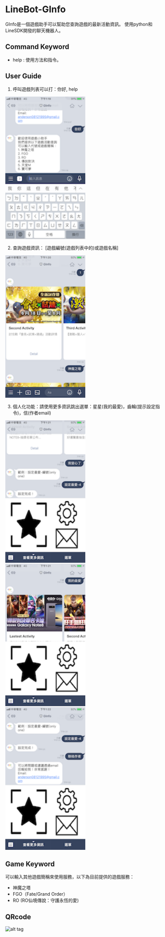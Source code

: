 # LineBot-GInfo

GInfo是一個遊戲助手可以幫助您查詢遊戲的最新活動資訊。
使用python和LineSDK開發的聊天機器人。

## Command Keyword

* help : 使用方法和指令。

## User Guide

1. 呼叫遊戲列表可以打：你好, help

<img src="./imgs/1.PNG" width="50%" height="50%">

2. 查詢遊戲資訊： [遊戲編號(遊戲列表中的)或遊戲名稱]

<img src="./imgs/2.PNG" width="50%" height="50%">

3. 個人化功能：請使用更多資訊跳出選單：星星(我的最愛)，齒輪(提示設定指令)，信(作者email)

<img src="./imgs/3.PNG" width="50%" height="50%">
<img src="./imgs/4.PNG" width="50%" height="50%">
<img src="./imgs/5.PNG" width="50%" height="50%">

## Game Keyword

可以輸入其他遊戲簡稱來使用服務，以下為目前提供的遊戲服務：

* 神魔之塔
* FGO（Fate/Grand Order）
* RO (RO仙境傳說：守護永恆的愛)

## QRcode
![alt tag](https://i.imgur.com/PvEN6HS.png)